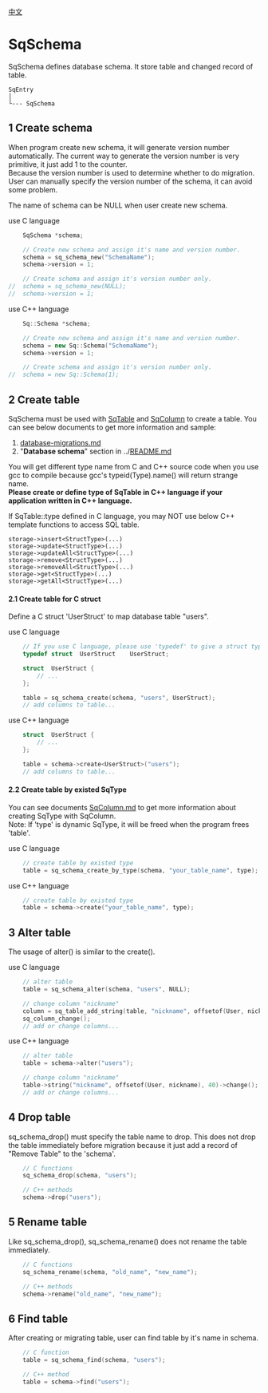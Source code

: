 ﻿[中文](SqSchema.cn.md)

# SqSchema

SqSchema defines database schema. It store table and changed record of table.

	SqEntry
	│
	└--- SqSchema

## 1 Create schema

When program create new schema, it will generate version number automatically. The current way to generate the version number is very primitive, it just add 1 to the counter.  
Because the version number is used to determine whether to do migration. User can manually specify the version number of the schema, it can avoid some problem.  
  
The name of schema can be NULL when user create new schema.  
  
use C language

```c
	SqSchema *schema;

	// Create new schema and assign it's name and version number.
	schema = sq_schema_new("SchemaName");
	schema->version = 1;

	// Create schema and assign it's version number only.
//	schema = sq_schema_new(NULL);
//	schema->version = 1;
```

use C++ language

```c++
	Sq::Schema *schema;

	// Create new schema and assign it's name and version number.
	schema = new Sq::Schema("SchemaName");
	schema->version = 1;

	// Create schema and assign it's version number only.
//	schema = new Sq::Schema(1);
```

## 2 Create table

SqSchema must be used with [SqTable](SqTable.md) and [SqColumn](SqColumn.md) to create a table. You can see below documents to get more information and sample:  
1. [database-migrations.md](database-migrations.md)
2. "**Database schema**" section in ../[README.md](../README.md#database-schema)
  
You will get different type name from C and C++ source code when you use gcc to compile because gcc's typeid(Type).name() will return strange name.  
**Please create or define type of SqTable in C++ language if your application written in C++ language.**  
  
If SqTable::type defined in C language, you may NOT use below C++ template functions to access SQL table.

	storage->insert<StructType>(...)
	storage->update<StructType>(...)
	storage->updateAll<StructType>(...)
	storage->remove<StructType>(...)
	storage->removeAll<StructType>(...)
	storage->get<StructType>(...)
	storage->getAll<StructType>(...)

#### 2.1 Create table for C struct

Define a C struct 'UserStruct' to map database table "users".  
  
use C language

```c
	// If you use C language, please use 'typedef' to give a struct type a new name.
	typedef struct  UserStruct    UserStruct;

	struct  UserStruct {
		// ...
	};

	table = sq_schema_create(schema, "users", UserStruct);
	// add columns to table...
```

use C++ language

```c++
	struct  UserStruct {
		// ...
	};

	table = schema->create<UserStruct>("users");
	// add columns to table...
```

#### 2.2 Create table by existed SqType

You can see documents [SqColumn.md](SqColumn.md) to get more information about creating SqType with SqColumn.  
Note: If 'type' is dynamic SqType, it will be freed when the program frees 'table'.  
  
use C language

```c
	// create table by existed type
	table = sq_schema_create_by_type(schema, "your_table_name", type);
```

use C++ language

```c++
	// create table by existed type
	table = schema->create("your_table_name", type);
```

## 3 Alter table

The usage of alter() is similar to the create().  
  
use C language

```c
	// alter table
	table = sq_schema_alter(schema, "users", NULL);

	// change column "nickname"
	column = sq_table_add_string(table, "nickname", offsetof(User, nickname), 40);
	sq_column_change();
	// add or change columns...
```

use C++ language

```c++
	// alter table
	table = schema->alter("users");

	// change column "nickname"
	table->string("nickname", offsetof(User, nickname), 40)->change();
	// add or change columns...
```

## 4 Drop table

sq_schema_drop() must specify the table name to drop. This does not drop the table immediately before migration because it just add a record of "Remove Table" to the 'schema'.

```c++
	// C functions
	sq_schema_drop(schema, "users");

	// C++ methods
	schema->drop("users");
```

## 5 Rename table

Like sq_schema_drop(), sq_schema_rename() does not rename the table immediately.

```c++
	// C functions
	sq_schema_rename(schema, "old_name", "new_name");

	// C++ methods
	schema->rename("old_name", "new_name");
```

## 6 Find table

After creating or migrating table, user can find table by it's name in schema.

```c++
	// C function
	table = sq_schema_find(schema, "users");

	// C++ method
	table = schema->find("users");
```
